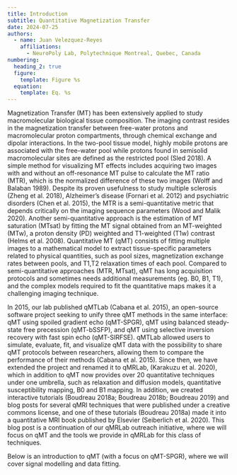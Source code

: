 ```yaml
---
title: Introduction
subtitle: Quantitative Magnetization Transfer
date: 2024-07-25
authors:
  - name: Juan Velezquez-Reyes
    affiliations:
      - NeuroPoly Lab, Polytechnique Montreal, Quebec, Canada
numbering:
  heading_2: true
  figure:
    template: Figure %s
  equation:
    template: Eq. %s
---
```


Magnetization Transfer (MT) has been extensively applied to study macromolecular biological tissue composition. The imaging contrast resides in the magnetization transfer between free-water protons and macromolecular proton compartments, through chemical exchange and dipolar interactions. In the two-pool tissue model, highly mobile protons are associated with the free-water pool while protons found in semisolid macromolecular sites are defined as the restricted pool (Sled 2018). A simple method for visualizing MT effects includes acquiring two images with and without an off-resonance MT pulse to calculate the MT ratio (MTR), which is the normalized difference of these two images (Wolff and Balaban 1989). Despite its proven usefulness to study multiple sclerosis (Zheng et al. 2018), Alzheimer’s disease (Fornari et al. 2012) and psychiatric disorders (Chen et al. 2015), the MTR is a semi-quantitative metric that depends critically on the imaging sequence parameters (Wood and Malik 2020). Another semi-quantitative approach is the estimation of MT saturation (MTsat) by fitting the MT signal obtained from an MT-weighted (MTw), a proton density (PD) weighted and T1-weighted (T1w) contrast (Helms et al. 2008). Quantitative MT (qMT) consists of fitting multiple images to a mathematical model to extract tissue-specific parameters related to physical quantities, such as pool sizes, magnetization exchange rates between pools, and T1,T2 relaxation times of each pool. Compared to semi-quantitative approaches (MTR, MTsat), qMT has long acquisition protocols and sometimes needs additional measurements (eg. B0, B1, T1), and the complex models required to fit the quantitative maps makes it a challenging imaging technique.

In 2015, our lab published qMTLab (Cabana et al. 2015), an open-source software project seeking to unify three qMT methods in the same interface: qMT using spoiled gradient echo (qMT-SPGR), qMT using balanced steady-state free precession (qMT-bSSFP), and qMT using selective inversion recovery with fast spin echo (qMT-SIRFSE). qMTLab allowed users to simulate, evaluate, fit, and visualize qMT data with the possibility to share qMT protocols between researchers, allowing them to compare the performance of their methods (Cabana et al. 2015). Since then, we have extended the project and renamed it to qMRLab, (Karakuzu et al. 2020), which in addition to qMT now provides over 20 quantitative techniques under one umbrella, such as relaxation and diffusion models, quantitative susceptibility mapping, B0 and B1 mapping. In addition, we created interactive tutorials (Boudreau 2018a; Boudreau 2018b; Boudreau 2019) and blog posts for several qMRI techniques that were published under a creative commons license, and one of these tutorials (Boudreau 2018a) made it into a quantitative MRI book published by Elsevier (Seiberlich et al. 2020). This blog post is a continuation of our qMRLab outreach initiative, where we will focus on qMT and the tools we provide in qMRLab for this class of techniques.

Below is an introduction to qMT (with a focus on qMT-SPGR), where we will cover signal modelling and data fitting.